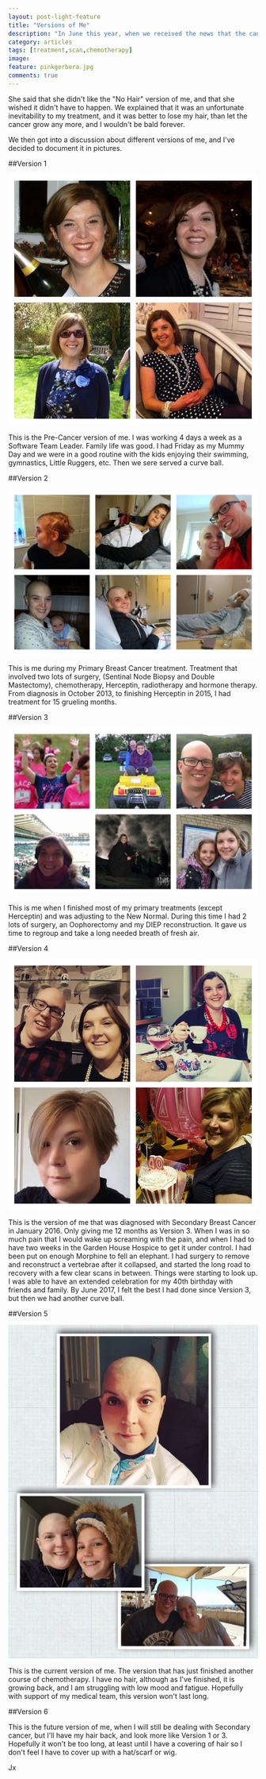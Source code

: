 ```yaml
---
layout: post-light-feature
title: "Versions of Me"
description: "In June this year, when we received the news that the cancer had spread again, Imy was upset that I was going to lose my hair again."
category: articles
tags: [treatment,scan,chemotherapy]
image:
feature: pinkgerbera.jpg
comments: true
---
```


She said that she didn't like the "No Hair" version of me, and that she wished it didn't have to happen.  We explained that it was an unfortunate inevitability to my treatment, and it was better to lose my hair, than let the cancer grow any more, and I wouldn't be bald forever.

We then got into a discussion about different versions of me, and I've decided to document it in pictures.

##Version 1

<p class="center">
<img src="/images/version1.jpg" alt="Version1"/>
</p>

This is the Pre-Cancer version of me.  I was working 4 days a week as a Software Team Leader.  Family life was good.  I had Friday as my Mummy Day and we were in a good routine with the kids enjoying their swimming, gymnastics, Little Ruggers, etc.  Then we sere served a curve ball.

##Version 2

<p class="center">
<img src="/images/version2.jpg" alt="Version2"/>
</p>

This is me during my Primary Breast Cancer treatment.  Treatment that involved two lots of surgery, (Sentinal Node Biopsy and Double Mastectomy), chemotherapy, Herceptin, radiotherapy and hormone therapy. From diagnosis in October 2013, to finishing Herceptin in 2015, I had treatment for 15 grueling months.

##Version 3

<p class="center">
<img src="/images/version3.jpg" alt="Version3"/>
</p>

This is me when I finished most of my primary treatments (except Herceptin) and was adjusting to the New Normal.  During this time I had 2 lots of surgery, an Oophorectomy and my DIEP reconstruction.  It gave us time to regroup and take a long needed breath of fresh air.

##Version 4

<p class="center">
<img src="/images/version4.jpg" alt="Version4"/>
</p>

This is the version of me that was diagnosed with Secondary Breast Cancer in January 2016.  Only giving me 12 months as Version 3.  When I was in so much pain that I would wake up screaming with the pain, and when I had to have two weeks in the Garden House Hospice to get it under control.  I had been put on enough Morphine to fell an elephant.  I had surgery to remove and reconstruct a vertebrae after it collapsed, and started the long road to recovery with a few clear scans in between.  Things were starting to look up.
I was able to have an extended celebration for my 40th birthday with friends and family.  By June 2017, I felt the best I had done since Version 3, but then we had another curve ball.

##Version 5

<p class="center">
<img src="/images/version5.jpg" alt="Version5"/>
</p>

This is the current version of me.  The version that has just finished another course of chemotherapy.  I have no hair, although as I've finished, it is growing back, and I am struggling with low mood and fatigue.  Hopefully with support of my medical team, this version won't last long.

##Version 6

This is the future version of me, when I will still be dealing with Secondary cancer, but I'll have my hair back, and look more like Version 1 or 3.  Hopefully it won't be too long, at least until I have a covering of hair so I don't feel I have to cover up with a hat/scarf or wig.

Jx
